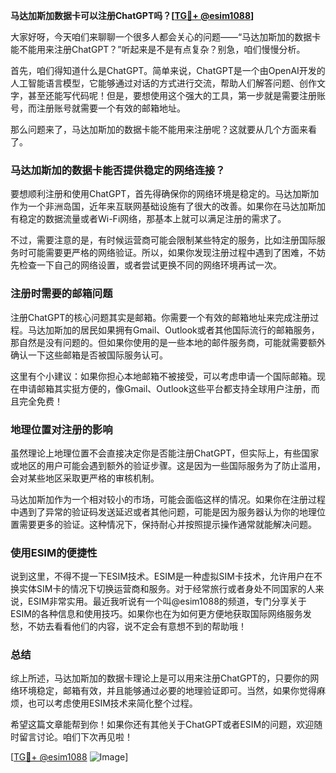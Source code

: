 **马达加斯加数据卡可以注册ChatGPT吗？[[TG💪+ @esim1088](https://t.me/s/esim1088)]**

大家好呀，今天咱们来聊聊一个很多人都会关心的问题——“马达加斯加的数据卡能不能用来注册ChatGPT？”听起来是不是有点复杂？别急，咱们慢慢分析。

首先，咱们得知道什么是ChatGPT。简单来说，ChatGPT是一个由OpenAI开发的人工智能语言模型，它能够通过对话的方式进行交流，帮助人们解答问题、创作文字，甚至还能写代码呢！但是，要想使用这个强大的工具，第一步就是需要注册账号，而注册账号就需要一个有效的邮箱地址。

那么问题来了，马达加斯加的数据卡能不能用来注册呢？这就要从几个方面来看了。

### 马达加斯加的数据卡能否提供稳定的网络连接？

要想顺利注册和使用ChatGPT，首先得确保你的网络环境是稳定的。马达加斯加作为一个非洲岛国，近年来互联网基础设施有了很大的改善。如果你在马达加斯加有稳定的数据流量或者Wi-Fi网络，那基本上就可以满足注册的需求了。

不过，需要注意的是，有时候运营商可能会限制某些特定的服务，比如注册国际服务时可能需要更严格的网络验证。所以，如果你发现注册过程中遇到了困难，不妨先检查一下自己的网络设置，或者尝试更换不同的网络环境再试一次。

### 注册时需要的邮箱问题

注册ChatGPT的核心问题其实是邮箱。你需要一个有效的邮箱地址来完成注册过程。马达加斯加的居民如果拥有Gmail、Outlook或者其他国际流行的邮箱服务，那自然是没有问题的。但如果你使用的是一些本地的邮件服务商，可能就需要额外确认一下这些邮箱是否被国际服务认可。

这里有个小建议：如果你担心本地邮箱不被接受，可以考虑申请一个国际邮箱。现在申请邮箱其实挺方便的，像Gmail、Outlook这些平台都支持全球用户注册，而且完全免费！

### 地理位置对注册的影响

虽然理论上地理位置不会直接决定你是否能注册ChatGPT，但实际上，有些国家或地区的用户可能会遇到额外的验证步骤。这是因为一些国际服务为了防止滥用，会对某些地区采取更严格的审核机制。

马达加斯加作为一个相对较小的市场，可能会面临这样的情况。如果你在注册过程中遇到了异常的验证码发送延迟或者其他问题，可能是因为服务器认为你的地理位置需要更多的验证。这种情况下，保持耐心并按照提示操作通常就能解决问题。

### 使用ESIM的便捷性

说到这里，不得不提一下ESIM技术。ESIM是一种虚拟SIM卡技术，允许用户在不换实体SIM卡的情况下切换运营商和服务。对于经常旅行或者身处不同国家的人来说，ESIM非常实用。最近我听说有一个叫@esim1088的频道，专门分享关于ESIM的各种信息和使用技巧。如果你也在为如何更方便地获取国际网络服务发愁，不妨去看看他们的内容，说不定会有意想不到的帮助哦！

### 总结

综上所述，马达加斯加的数据卡理论上是可以用来注册ChatGPT的，只要你的网络环境稳定，邮箱有效，并且能够通过必要的地理验证即可。当然，如果你觉得麻烦，也可以考虑使用ESIM技术来简化整个过程。

希望这篇文章能帮到你！如果你还有其他关于ChatGPT或者ESIM的问题，欢迎随时留言讨论。咱们下次再见啦！

[[TG💪+ @esim1088](https://t.me/s/esim1088) ![Image](https://i.postimg.cc/4NQfJmqS/Snipaste-2025-05-13-00-14-12.png)]